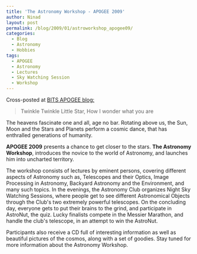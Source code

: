 ```yaml
---
title: 'The Astronomy Workshop - APOGEE 2009'
author: Ninad
layout: post
permalink: /blog/2009/01/astroworkshop_apogee09/
categories:
  - Blog
  - Astronomy
  - Hobbies
tags:
  - APOGEE
  - Astronomy
  - Lectures
  - Sky Watching Session
  - Workshop
---
```

Cross-posted at [BITS APOGEE blog:][1]

> Twinkle Twinkle Little Star,
> How I wonder what you are

The heavens fascinate one and all, age no bar. Rotating above us, the Sun, Moon and the Stars and Planets perform a cosmic dance, that has enthralled generations of humanity.

**APOGEE 2009** presents a chance to get closer to the stars. **The Astronomy Workshop**, introduces the novice to the world of Astronomy, and launches him into uncharted territory.

The workshop consists of lectures by eminent persons, covering different aspects of Astronomy such as, Telescopes and their Optics, Image Processing in Astronomy, Backyard Astronomy and the Environment, and many such topics. In the evenings, the Astronomy Club organizes Night Sky Watching Sessions, where people get to see different Astronomical Objects through the Club's two extremely powerful telescopes. On the concluding day, everyone gets to put their brains to the grind, and participate in AstroNut, the quiz. Lucky finalists compete in the Messier Marathon, and handle the club's telescope, in an attempt to win the AstroNut.

Participants also receive a CD full of interesting information as well as beautiful pictures of the cosmos, along with a set of goodies. Stay tuned for more information about the Astronomy Workshop.

 [1]: http://bits-apogee.org/blog
